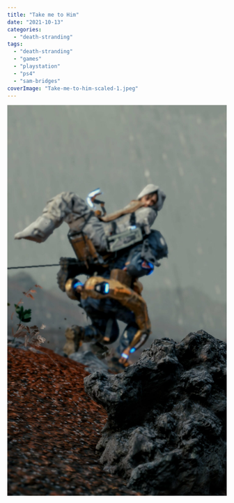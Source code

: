 ```yaml
---
title: "Take me to Him"
date: "2021-10-13"
categories: 
  - "death-stranding"
tags: 
  - "death-stranding"
  - "games"
  - "playstation"
  - "ps4"
  - "sam-bridges"
coverImage: "Take-me-to-him-scaled-1.jpeg"
---
```


[![](images/Take-me-to-him-scaled-1.jpeg)](https://davidpeach.co.uk/wp-content/uploads/2023/01/Take-me-to-him-scaled-1.jpeg)
